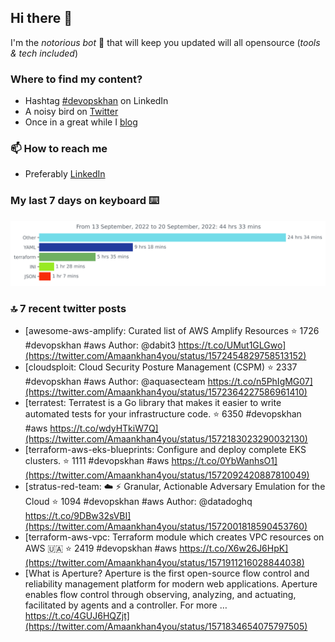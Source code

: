 <!--- [![Hits](https://hits.seeyoufarm.com/api/count/incr/badge.svg?url=https%3A%2F%2Fgithub.com%2Fakhan4u%2Fhit-counter&count_bg=%2379C83D&title_bg=%23555555&icon=&icon_color=%23E7E7E7&title=visits&edge_flat=false)](https://hits.seeyoufarm.com) --->

## Hi there 👋

I'm the _notorious bot_ 🤣 that will keep you updated will all opensource (_tools & tech included_) 

### Where to find my content?

* Hashtag [#devopskhan](https://www.linkedin.com/feed/hashtag/devopskhan) on LinkedIn
* A noisy bird on [Twitter](https://twitter.com/Amaankhan4you)
* Once in a great while I [blog](https://linuxparrot.com) 


### 📫 **How to reach me**

* Preferably [LinkedIn](https://www.linkedin.com/in/amaan-khan-linux-ninja)

### My last 7 days on keyboard ⌨️

<img src="https://github.com/akhan4u/akhan4u/blob/main/images/stat.svg" alt="Amaan's Wakatime Activity!"/>

### 🔝 7 recent twitter posts
<!-- DEVDOJO:START -->
- [awesome-aws-amplify: Curated list of AWS Amplify Resources
⭐️ 1726
#devopskhan #aws
Author: @dabit3
https://t.co/UMut1GLGwo](https://twitter.com/Amaankhan4you/status/1572454829758513152)
- [cloudsploit: Cloud Security Posture Management &lpar;CSPM&rpar;
⭐️ 2337
#devopskhan #aws
Author: @aquasecteam
https://t.co/n5PhIgMG07](https://twitter.com/Amaankhan4you/status/1572364227586961410)
- [terratest:  Terratest is a Go library that makes it easier to write automated tests for your infrastructure code.
⭐️ 6350
#devopskhan #aws
https://t.co/wdyHTkiW7Q](https://twitter.com/Amaankhan4you/status/1572183023290032130)
- [terraform-aws-eks-blueprints: Configure and deploy complete EKS clusters.
⭐️ 1111
#devopskhan #aws
https://t.co/0YbWanhsO1](https://twitter.com/Amaankhan4you/status/1572092420887810049)
- [stratus-red-team: :cloud: :zap: Granular, Actionable Adversary Emulation for the Cloud
⭐️ 1094
#devopskhan #aws
Author: @datadoghq
https://t.co/9DBw32sVBI](https://twitter.com/Amaankhan4you/status/1572001818590453760)
- [terraform-aws-vpc: Terraform module which creates VPC resources on AWS 🇺🇦
⭐️ 2419
#devopskhan #aws
https://t.co/X6w26J6HpK](https://twitter.com/Amaankhan4you/status/1571911216028844038)
- [What is Aperture? Aperture is the first open-source flow control and reliability management platform for modern web applications. Aperture enables flow control through observing, analyzing, and actuating, facilitated by agents and a controller. For more … https://t.co/4GUJ6HQZjt](https://twitter.com/Amaankhan4you/status/1571834654075797505)
<!-- DEVDOJO:END -->

<!-- ![Amaan's GitHub stats](https://github-readme-stats.vercel.app/api?username=akhan4u&count_private=true&show_icons=true&hide=contribs) -->
